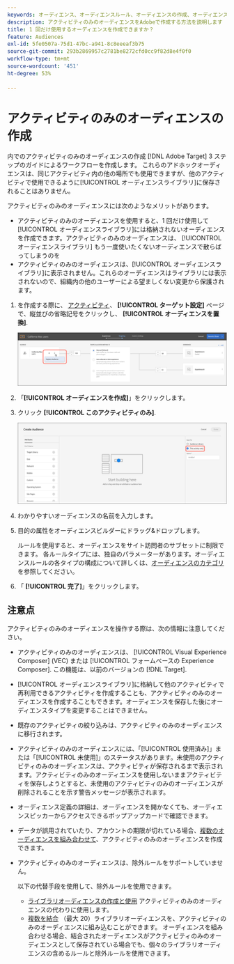 ```yaml
---
keywords: オーディエンス、オーディエンスルール、オーディエンスの作成、オーディエンスの作成、アクティビティのみ、activity- only、アドホック
description: アクティビティのみのオーディエンスをAdobeで作成する方法を説明します [!DNL Target] それは一度だけ使うものです。
title: 1 回だけ使用するオーディエンスを作成できますか？
feature: Audiences
exl-id: 5fe0507a-75d1-47bc-a941-8c8eeeaf3b75
source-git-commit: 293b2869957c2781be8272cfd0cc9f82d8e4f0f0
workflow-type: tm+mt
source-wordcount: '451'
ht-degree: 53%

---
```


# アクティビティのみのオーディエンスの作成

内でのアクティビティのみのオーディエンスの作成 [!DNL Adobe Target] 3 ステップのガイドによるワークフローを作成します。 これらのアドホックオーディエンスは、同じアクティビティ内の他の場所でも使用できますが、他のアクティビティで使用できるように[!UICONTROL オーディエンスライブラリ]に保存されることはありません。

アクティビティのみのオーディエンスには次のようなメリットがあります。

* アクティビティのみのオーディエンスを使用すると、1 回だけ使用して[!UICONTROL オーディエンスライブラリ]には格納されないオーディエンスを作成できます。アクティビティのみのオーディエンスは、 [!UICONTROL オーディエンスライブラリ] もう一度使いたくないオーディエンスで散らばってしまうのを
* アクティビティのみのオーディエンスは、[!UICONTROL オーディエンスライブラリ]に表示されません。これらのオーディエンスはライブラリには表示されないので、組織内の他のユーザーによる望ましくない変更から保護されます。

1. を作成する際に、 [アクティビティ](/help/main/c-activities/activities.md#concept_D317A95A1AB54674BA7AB65C7985BA03)、 **[!UICONTROL ターゲット設定]** ページで、縦並びの省略記号をクリックし、 **[!UICONTROL オーディエンスを置換]**.

   ![ステップの結果](assets/edit_audience.png)

1. 「**[!UICONTROL オーディエンスを作成]**」をクリックします。

1. クリック **[!UICONTROL このアクティビティのみ]**.

   ![activity-only-aud 画像](assets/activity-only-aud.png)

1. わかりやすいオーディエンスの名前を入力します。
1. 目的の属性をオーディエンスビルダーにドラッグ&amp;ドロップします。

   ルールを使用すると、オーディエンスをサイト訪問者のサブセットに制限できます。 各ルールタイプには、独自のパラメーターがあります。オーディエンスルールの各タイプの構成について詳しくは、[オーディエンスのカテゴリ](/help/main/c-target/c-audiences/c-target-rules/target-rules.md#concept_E3A77E42F1644503A829B5107B20880D)を参照してください。

1. 「 **[!UICONTROL 完了]**」をクリックします。

## 注意点

アクティビティのみのオーディエンスを操作する際は、次の情報に注意してください。

* アクティビティのみのオーディエンスは、 [!UICONTROL Visual Experience Composer] (VEC) または [!UICONTROL フォームベースの Experience Composer]. この機能は、以前のバージョンの [!DNL Target].
* [!UICONTROL オーディエンスライブラリ]に格納して他のアクティビティで再利用できるアクティビティを作成することも、アクティビティのみのオーディエンスを作成することもできます。オーディエンスを保存した後にオーディエンスタイプを変更することはできません。
* 既存のアクティビティの絞り込みは、アクティビティのみのオーディエンスに移行されます。
* アクティビティのみのオーディエンスには、「[!UICONTROL 使用済み]」または「[!UICONTROL 未使用]」のステータスがあります。未使用のアクティビティのみのオーディエンスは、アクティビティが保存されるまで表示されます。アクティビティのみのオーディエンスを使用しないままアクティビティを保存しようとすると、未使用のアクティビティのみのオーディエンスが削除されることを示す警告メッセージが表示されます。
* オーディエンス定義の詳細は、オーディエンスを開かなくても、オーディエンスピッカーからアクセスできるポップアップカードで確認できます。
* データが誤用されていたり、アカウントの期限が切れている場合、[複数のオーディエンスを組み合わせて](/help/main/c-target/combining-multiple-audiences.md#concept_A7386F1EA4394BD2AB72399C225981E5)、アクティビティのみのオーディエンスを作成できます。
* アクティビティのみのオーディエンスは、除外ルールをサポートしていません。

   以下の代替手段を使用して、除外ルールを使用できます。

   * [ライブラリオーディエンスの作成と使用](/help/main/c-target/c-audiences/create-audience.md) アクティビティのみのオーディエンスの代わりに使用します。
   * [複数を結合](/help/main/c-target/combining-multiple-audiences.md#concept_A7386F1EA4394BD2AB72399C225981E5) （最大 20）ライブラリオーディエンスを、アクティビティのみのオーディエンスに組み込むことができます。 オーディエンスを組み合わせる場合、結合されたオーディエンスがアクティビティのみのオーディエンスとして保存されている場合でも、個々のライブラリオーディエンスの含めるルールと除外ルールを使用できます。
